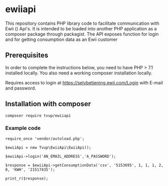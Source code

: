 # ewiiapi
This repository contains PHP library code to facilitate communication with Ewii () Api's. It is intended to be loaded into another PHP application as a composer package through packagist.
The API exposes function for login and for getting consumption data as an Ewii customer


## Prerequisites
In order to complete the instructions below, you need to have PHP > 7.1 installed locally. You also need a working composer installation locally.

Requires access to login at https://selvbetjening.ewii.com/Login with E-mail and password.

## Installation with composer
```
composer require tvup/ewiiapi
```

### Example code
```
require_once 'vendor/autoload.php';

$ewiiApi = new Tvup\EwiiApi\EwiiApi();

$ewiiApi->login('AN_EMAIL_ADDRESS','A_PASSWORD');

$response = $ewiiApi->getConsumptionData('csv', '5153695', 1, 1, 1, 2, 0, 'KWH', '21517435');

print_r($response);
```


